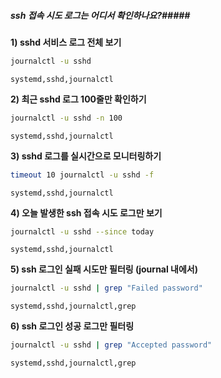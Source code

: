 ##### ssh 접속 시도 로그는 어디서 확인하나요?#####

**1) sshd 서비스 로그 전체 보기**

```bash
journalctl -u sshd
```

```tech
systemd,sshd,journalctl
```

**2) 최근 sshd 로그 100줄만 확인하기**

```bash
journalctl -u sshd -n 100
```

```tech
systemd,sshd,journalctl
```

**3) sshd 로그를 실시간으로 모니터링하기**

```bash
timeout 10 journalctl -u sshd -f
```

```tech
systemd,sshd,journalctl
```

**4) 오늘 발생한 ssh 접속 시도 로그만 보기**

```bash
journalctl -u sshd --since today
```

```tech
systemd,sshd,journalctl
```

**5) ssh 로그인 실패 시도만 필터링 (journal 내에서)**

```bash
journalctl -u sshd | grep "Failed password"
```

```tech
systemd,sshd,journalctl,grep
```

**6) ssh 로그인 성공 로그만 필터링**

```bash
journalctl -u sshd | grep "Accepted password"
```

```tech
systemd,sshd,journalctl,grep
